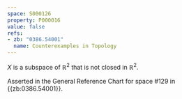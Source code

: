 ```yaml
---
space: S000126
property: P000016
value: false
refs:
- zb: "0386.54001"
  name: Counterexamples in Topology
---
```


$X$ is a subspace of $\mathbb{R}^2$ that is not closed in $\mathbb{R}^2$.

Asserted in the General Reference Chart for space #129 in
{{zb:0386.54001}}.

